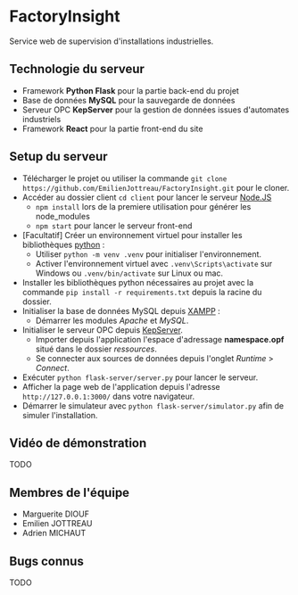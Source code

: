 # FactoryInsight

Service web de supervision d'installations industrielles.

## Technologie du serveur

- Framework **Python Flask** pour la partie back-end du projet
- Base de données **MySQL** pour la sauvegarde de données
- Serveur OPC **KepServer** pour la gestion de données issues d'automates industriels
- Framework **React** pour la partie front-end du site

## Setup du serveur
- Télécharger le projet ou utiliser la commande `git clone https://github.com/EmilienJottreau/FactoryInsight.git` pour le cloner.
- Accéder au dossier client `cd client` pour lancer le serveur [Node.JS](https://nodejs.org/en/download/current)
  - `npm install` lors de la premiere utilisation pour générer les node_modules
  - `npm start` pour lancer le serveur front-end
- [Facultatif] Créer un environnement virtuel pour installer les bibliothèques [python](https://www.python.org/downloads/) :
  - Utiliser `python -m venv .venv` pour initialiser l'environnement.
  - Activer l'environnement virtuel avec `.venv\Scripts\activate` sur Windows ou `.venv/bin/activate` sur Linux ou mac.
- Installer les bibliothèques python nécessaires au projet avec la commande `pip install -r requirements.txt` depuis la racine du dossier.
- Initialiser la base de données MySQL depuis [XAMPP](https://www.apachefriends.org/fr/download.html) :
  - Démarrer les modules *Apache* et *MySQL*.
- Initialiser le serveur OPC depuis [KepServer](https://www.kepware.fr/produit/kepserverex/).
  - Importer depuis l'application l'espace d'adressage **namespace.opf** situé dans le dossier *ressources*.
  - Se connecter aux sources de données depuis l'onglet *Runtime* > *Connect*.
- Exécuter `python flask-server/server.py` pour lancer le serveur.
- Afficher la page web de l'application depuis l'adresse `http://127.0.0.1:3000/` dans votre navigateur.
- Démarrer le simulateur avec `python flask-server/simulator.py` afin de simuler l'installation.

## Vidéo de démonstration

TODO

## Membres de l'équipe

- Marguerite DIOUF
- Emilien JOTTREAU
- Adrien MICHAUT

## Bugs connus

TODO